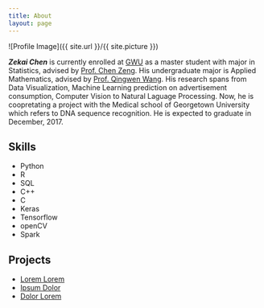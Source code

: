 ```yaml
---
title: About
layout: page
---
```

![Profile Image]({{ site.url }}/{{ site.picture }})

__*Zekai Chen*__ is currently enrolled at [GWU](https://www.gwu.edu) as a master student with major in Statistics, advised by [Prof. Chen Zeng](http://home.gwu.edu/~chenz/). His undergraduate major is Applied Mathematics, advised by [Prof. Qingwen Wang](http://math.shu.edu.cn/teacher/wangqingwen/). His research spans from Data Visualization, Machine Learning prediction on advertisement consumption, Computer Vision to Natural Laguage Processing. Now, he is coopretating a project with the Medical school of Georgetown University which refers to DNA sequence recognition. He is expected to graduate in December, 2017. 

<h2>Skills</h2>

<ul class="skill-list">
	<li>Python</li>
	<li>R</li>
	<li>SQL</li>
	<li>C++</li>
	<li>C</li>
	<li>Keras</li>
	<li>Tensorflow</li>
	<li>openCV</li>
	<li>Spark</li>
</ul>

<h2>Projects</h2>

<ul>
	<li><a href="https://github.com/">Lorem Lorem</a></li>
	<li><a href="https://github.com/">Ipsum Dolor</a></li>
	<li><a href="https://github.com/">Dolor Lorem</a></li>
</ul>
